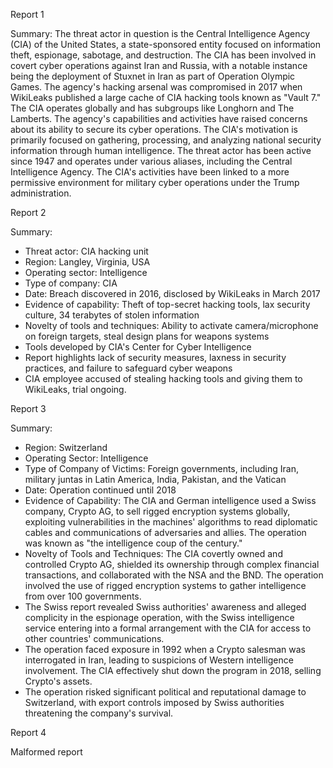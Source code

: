 
Report 1

Summary:
The threat actor in question is the Central Intelligence Agency (CIA) of the United States, a state-sponsored entity focused on information theft, espionage, sabotage, and destruction. The CIA has been involved in covert cyber operations against Iran and Russia, with a notable instance being the deployment of Stuxnet in Iran as part of Operation Olympic Games. The agency's hacking arsenal was compromised in 2017 when WikiLeaks published a large cache of CIA hacking tools known as "Vault 7." The CIA operates globally and has subgroups like Longhorn and The Lamberts. The agency's capabilities and activities have raised concerns about its ability to secure its cyber operations. The CIA's motivation is primarily focused on gathering, processing, and analyzing national security information through human intelligence. The threat actor has been active since 1947 and operates under various aliases, including the Central Intelligence Agency. The CIA's activities have been linked to a more permissive environment for military cyber operations under the Trump administration.





Report 2

Summary:
- Threat actor: CIA hacking unit
- Region: Langley, Virginia, USA
- Operating sector: Intelligence
- Type of company: CIA
- Date: Breach discovered in 2016, disclosed by WikiLeaks in March 2017
- Evidence of capability: Theft of top-secret hacking tools, lax security culture, 34 terabytes of stolen information
- Novelty of tools and techniques: Ability to activate camera/microphone on foreign targets, steal design plans for weapons systems
- Tools developed by CIA's Center for Cyber Intelligence
- Report highlights lack of security measures, laxness in security practices, and failure to safeguard cyber weapons
- CIA employee accused of stealing hacking tools and giving them to WikiLeaks, trial ongoing.





Report 3

Summary:
- Region: Switzerland
- Operating Sector: Intelligence
- Type of Company of Victims: Foreign governments, including Iran, military juntas in Latin America, India, Pakistan, and the Vatican
- Date: Operation continued until 2018
- Evidence of Capability: The CIA and German intelligence used a Swiss company, Crypto AG, to sell rigged encryption systems globally, exploiting vulnerabilities in the machines' algorithms to read diplomatic cables and communications of adversaries and allies. The operation was known as "the intelligence coup of the century."
- Novelty of Tools and Techniques: The CIA covertly owned and controlled Crypto AG, shielded its ownership through complex financial transactions, and collaborated with the NSA and the BND. The operation involved the use of rigged encryption systems to gather intelligence from over 100 governments.
- The Swiss report revealed Swiss authorities' awareness and alleged complicity in the espionage operation, with the Swiss intelligence service entering into a formal arrangement with the CIA for access to other countries' communications.
- The operation faced exposure in 1992 when a Crypto salesman was interrogated in Iran, leading to suspicions of Western intelligence involvement. The CIA effectively shut down the program in 2018, selling Crypto's assets.
- The operation risked significant political and reputational damage to Switzerland, with export controls imposed by Swiss authorities threatening the company's survival.





Report 4

Malformed report


